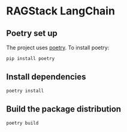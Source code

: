 # RAGStack LangChain

## Poetry set up

The project uses [poetry](https://python-poetry.org/).
To install poetry:

```shell
pip install poetry
```

## Install dependencies
```shell
poetry install
```

## Build the package distribution
```shell
poetry build
```
